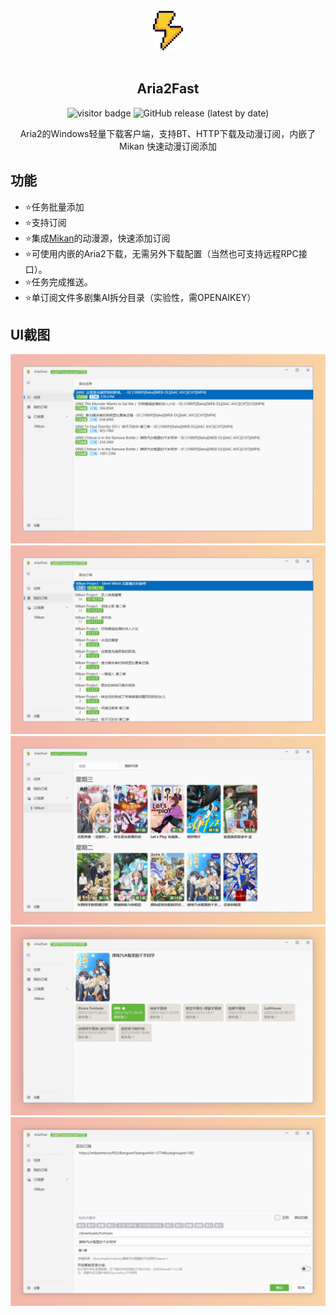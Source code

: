 ﻿
<div align="center">
<br>
<img width="48" src="./docs/images/logo.png" alt="Aria2Fast">
<br>
<br>
</div>
<p align="center" color="#6a737d">
<h2 align="center">Aria2Fast</h2>
</p>
<p align="center">
<img src="https://visitor.apptest.dev/?page_id=githubaria2fast" alt="visitor badge"/>
<img alt="GitHub release (latest by date)" src="https://img.shields.io/github/v/release/aiqinxuancai/Aria2Fast">
</p>
<p align="center" color="#6a737d">
Aria2的Windows轻量下载客户端，支持BT、HTTP下载及动漫订阅，内嵌了 <a herf="https://mikanani.me/">Mikan</a> 快速动漫订阅添加<br>
</p>

## 功能
* ⭐任务批量添加
* ⭐支持订阅
* ⭐集成[Mikan](https://mikanani.me/)的动漫源，快速添加订阅
* ⭐可使用内嵌的Aria2下载，无需另外下载配置（当然也可支持远程RPC接口）。
* ⭐任务完成推送。
* ⭐单订阅文件多剧集AI拆分目录（实验性，需OPENAIKEY）
  
## UI截图

<img src="./docs/images/1.png" alt="Aria2Fast">

<img src="./docs/images/2.png" alt="Aria2Fast">

<img src="./docs/images/3.png" alt="Aria2Fast">

<img src="./docs/images/4.png" alt="Aria2Fast">

<img src="./docs/images/5.png" alt="Aria2Fast">
